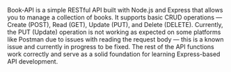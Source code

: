 Book-API is a simple RESTful API built with Node.js and Express that allows you to manage a collection of books. It supports basic CRUD operations — Create (POST), Read (GET), Update (PUT), and Delete (DELETE). Currently, the PUT (Update) operation is not working as expected on some platforms like Postman due to issues with reading the request body — this is a known issue and currently in progress to be fixed. The rest of the API functions work correctly and serve as a solid foundation for learning Express-based API development.
